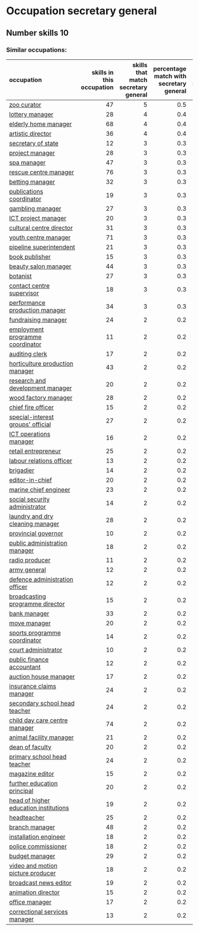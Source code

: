 # Occupation secretary general
## Number skills 10
### Similar occupations:
| occupation                                                                        |   skills in this occupation |   skills that match secretary general |   percentage match with secretary general |   skills not in secretary general |
|:----------------------------------------------------------------------------------|----------------------------:|--------------------------------------:|------------------------------------------:|----------------------------------:|
| [zoo curator](zoo_curator.md)                                                     |                          47 |                                     5 |                                       0.5 |                                42 |
| [lottery manager](lottery_manager.md)                                             |                          28 |                                     4 |                                       0.4 |                                24 |
| [elderly home manager](elderly_home_manager.md)                                   |                          68 |                                     4 |                                       0.4 |                                64 |
| [artistic director](artistic_director.md)                                         |                          36 |                                     4 |                                       0.4 |                                32 |
| [secretary of state](secretary_of_state.md)                                       |                          12 |                                     3 |                                       0.3 |                                 9 |
| [project manager](project_manager.md)                                             |                          28 |                                     3 |                                       0.3 |                                25 |
| [spa manager](spa_manager.md)                                                     |                          47 |                                     3 |                                       0.3 |                                44 |
| [rescue centre manager](rescue_centre_manager.md)                                 |                          76 |                                     3 |                                       0.3 |                                73 |
| [betting manager](betting_manager.md)                                             |                          32 |                                     3 |                                       0.3 |                                29 |
| [publications coordinator](publications_coordinator.md)                           |                          19 |                                     3 |                                       0.3 |                                16 |
| [gambling manager](gambling_manager.md)                                           |                          27 |                                     3 |                                       0.3 |                                24 |
| [ICT project manager](ICT_project_manager.md)                                     |                          20 |                                     3 |                                       0.3 |                                17 |
| [cultural centre director](cultural_centre_director.md)                           |                          31 |                                     3 |                                       0.3 |                                28 |
| [youth centre manager](youth_centre_manager.md)                                   |                          71 |                                     3 |                                       0.3 |                                68 |
| [pipeline superintendent](pipeline superintendent.md)                             |                          21 |                                     3 |                                       0.3 |                                18 |
| [book publisher](book_publisher.md)                                               |                          15 |                                     3 |                                       0.3 |                                12 |
| [beauty salon manager](beauty_salon_manager.md)                                   |                          44 |                                     3 |                                       0.3 |                                41 |
| [botanist](botanist.md)                                                           |                          27 |                                     3 |                                       0.3 |                                24 |
| [contact centre supervisor](contact_centre_supervisor.md)                         |                          18 |                                     3 |                                       0.3 |                                15 |
| [performance production manager](performance_production_manager.md)               |                          34 |                                     3 |                                       0.3 |                                31 |
| [fundraising manager](fundraising_manager.md)                                     |                          24 |                                     2 |                                       0.2 |                                22 |
| [employment programme coordinator](employment_programme_coordinator.md)           |                          11 |                                     2 |                                       0.2 |                                 9 |
| [auditing clerk](auditing_clerk.md)                                               |                          17 |                                     2 |                                       0.2 |                                15 |
| [horticulture production manager](horticulture_production_manager.md)             |                          43 |                                     2 |                                       0.2 |                                41 |
| [research and development manager](research_and_development_manager.md)           |                          20 |                                     2 |                                       0.2 |                                18 |
| [wood factory manager](wood_factory_manager.md)                                   |                          28 |                                     2 |                                       0.2 |                                26 |
| [chief fire officer](chief_fire_officer.md)                                       |                          15 |                                     2 |                                       0.2 |                                13 |
| [special-interest groups' official](special-interest_groups'_official.md)         |                          27 |                                     2 |                                       0.2 |                                25 |
| [ICT operations manager](ICT_operations_manager.md)                               |                          16 |                                     2 |                                       0.2 |                                14 |
| [retail entrepreneur](retail_entrepreneur.md)                                     |                          25 |                                     2 |                                       0.2 |                                23 |
| [labour relations officer](labour_relations_officer.md)                           |                          13 |                                     2 |                                       0.2 |                                11 |
| [brigadier](brigadier.md)                                                         |                          14 |                                     2 |                                       0.2 |                                12 |
| [editor-in-chief](editor-in-chief.md)                                             |                          20 |                                     2 |                                       0.2 |                                18 |
| [marine chief engineer](marine_chief_engineer.md)                                 |                          23 |                                     2 |                                       0.2 |                                21 |
| [social security administrator](social_security_administrator.md)                 |                          14 |                                     2 |                                       0.2 |                                12 |
| [laundry and dry cleaning manager](laundry_and_dry_cleaning_manager.md)           |                          28 |                                     2 |                                       0.2 |                                26 |
| [provincial governor](provincial_governor.md)                                     |                          10 |                                     2 |                                       0.2 |                                 8 |
| [public administration manager](public_administration_manager.md)                 |                          18 |                                     2 |                                       0.2 |                                16 |
| [radio producer](radio_producer.md)                                               |                          11 |                                     2 |                                       0.2 |                                 9 |
| [army general](army_general.md)                                                   |                          12 |                                     2 |                                       0.2 |                                10 |
| [defence administration officer](defence_administration_officer.md)               |                          12 |                                     2 |                                       0.2 |                                10 |
| [broadcasting programme director](broadcasting_programme_director.md)             |                          15 |                                     2 |                                       0.2 |                                13 |
| [bank manager](bank_manager.md)                                                   |                          33 |                                     2 |                                       0.2 |                                31 |
| [move manager](move_manager.md)                                                   |                          20 |                                     2 |                                       0.2 |                                18 |
| [sports programme coordinator](sports_programme_coordinator.md)                   |                          14 |                                     2 |                                       0.2 |                                12 |
| [court administrator](court_administrator.md)                                     |                          10 |                                     2 |                                       0.2 |                                 8 |
| [public finance accountant](public_finance_accountant.md)                         |                          12 |                                     2 |                                       0.2 |                                10 |
| [auction house manager](auction_house_manager.md)                                 |                          17 |                                     2 |                                       0.2 |                                15 |
| [insurance claims manager](insurance_claims_manager.md)                           |                          24 |                                     2 |                                       0.2 |                                22 |
| [secondary school head teacher](secondary_school_head_teacher.md)                 |                          24 |                                     2 |                                       0.2 |                                22 |
| [child day care centre manager](child_day_care_centre_manager.md)                 |                          74 |                                     2 |                                       0.2 |                                72 |
| [animal facility manager](animal_facility_manager.md)                             |                          21 |                                     2 |                                       0.2 |                                19 |
| [dean of faculty](dean_of_faculty.md)                                             |                          20 |                                     2 |                                       0.2 |                                18 |
| [primary school head teacher](primary_school_head_teacher.md)                     |                          24 |                                     2 |                                       0.2 |                                22 |
| [magazine editor](magazine_editor.md)                                             |                          15 |                                     2 |                                       0.2 |                                13 |
| [further education principal](further_education_principal.md)                     |                          20 |                                     2 |                                       0.2 |                                18 |
| [head of higher education institutions](head_of_higher_education_institutions.md) |                          19 |                                     2 |                                       0.2 |                                17 |
| [headteacher](headteacher.md)                                                     |                          25 |                                     2 |                                       0.2 |                                23 |
| [branch manager](branch_manager.md)                                               |                          48 |                                     2 |                                       0.2 |                                46 |
| [installation engineer](installation_engineer.md)                                 |                          18 |                                     2 |                                       0.2 |                                16 |
| [police commissioner](police_commissioner.md)                                     |                          18 |                                     2 |                                       0.2 |                                16 |
| [budget manager](budget_manager.md)                                               |                          29 |                                     2 |                                       0.2 |                                27 |
| [video and motion picture producer](video_and_motion_picture_producer.md)         |                          18 |                                     2 |                                       0.2 |                                16 |
| [broadcast news editor](broadcast_news_editor.md)                                 |                          19 |                                     2 |                                       0.2 |                                17 |
| [animation director](animation_director.md)                                       |                          15 |                                     2 |                                       0.2 |                                13 |
| [office manager](office_manager.md)                                               |                          17 |                                     2 |                                       0.2 |                                15 |
| [correctional services manager](correctional_services_manager.md)                 |                          13 |                                     2 |                                       0.2 |                                11 |

